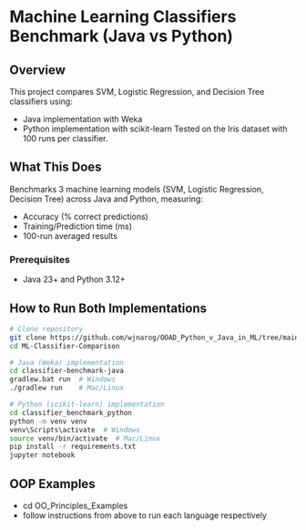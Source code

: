 # Machine Learning Classifiers Benchmark (Java vs Python)

## Overview
This project compares SVM, Logistic Regression, and Decision Tree classifiers using:
- Java implementation with Weka
- Python implementation with scikit-learn
Tested on the Iris dataset with 100 runs per classifier.

## What This Does
Benchmarks 3 machine learning models (SVM, Logistic Regression, Decision Tree) across Java and Python, measuring:
- Accuracy (% correct predictions)
- Training/Prediction time (ms) 
- 100-run averaged results

### Prerequisites
- Java 23+ and Python 3.12+

## How to Run Both Implementations
```bash
# Clone repository
git clone https://github.com/wjnarog/OOAD_Python_v_Java_in_ML/tree/main
cd ML-Classifier-Comparison

# Java (Weka) implementation
cd classifier-benchmark-java
gradlew.bat run  # Windows
./gradlew run    # Mac/Linux

# Python (scikit-learn) implementation
cd classifier_benchmark_python
python -m venv venv
venv\Scripts\activate  # Windows
source venv/bin/activate  # Mac/Linux
pip install -r requirements.txt
jupyter notebook
```
## OOP Examples
- cd OO_Principles_Examples
- follow instructions from above to run each language respectively
